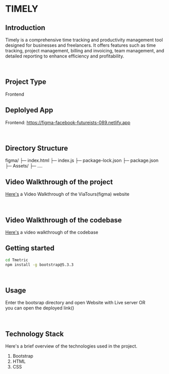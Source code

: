 # TIMELY

## Introduction
Timely is a comprehensive time tracking and productivity management tool designed for businesses and freelancers. 
It offers features such as time tracking, project management, billing and invoicing, team management, and detailed reporting to enhance efficiency and profitability.

<br>

## Project Type
Frontend

## Deplolyed App
Frontend: https://figma-facebook-futureists-089.netlify.app

<br>

## Directory Structure
figma/
├─ index.html
├─ index.js
├─ package-lock.json 
├─ package.json
├─ Assets/
    ├─ .... 
<br>
   
## Video Walkthrough of the project
[Here's]()
 a Video Walkthrough of the ViaTours(figma) website

<br>

## Video Walkthrough of the codebase
[Here's](https://youtu.be/xQAehoYWIwk) a video walkthrough of the codebase
<br>

## Getting started

```bash
cd Tmetric
npm install -g bootstrap@5.3.3

```
<br>

## Usage
Enter the bootsrap directory and open Website with Live server OR
<br>
you can open the deployed link()

<br>

## Technology Stack
Here's a brief overview of the technologies used in the project.

1. Bootstrap
2. HTML
3. CSS

